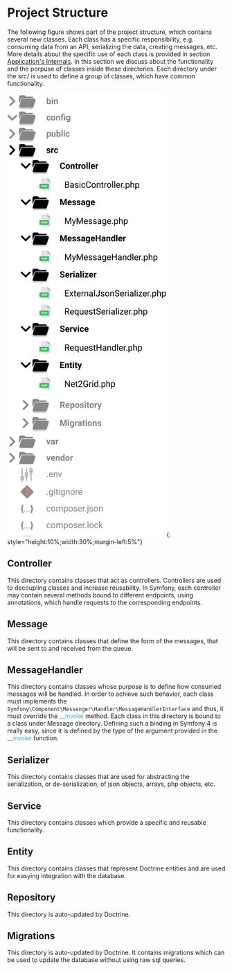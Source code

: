 # Project Structure
The following figure shows part of the project structure, which contains several new classes.
Each class has a specific responsibility, e.g. consuming data from an API, serializing the data,
creating messages, etc. More details about the specific use of each class is provided in section [Application's Internals](internals.md). In this section we discuss about the functionality and the porpuse of classes inside
these directories. Each directory under the src/ is used to define a group of classes, which have common functionality.

![](img/img4.png){: style="height:10%;width:30%;margin-left:5%"}


## Controller

This directory contains classes that act as controllers. Controllers are used to decoupling classes and increase reusability. In Symfony, each controller may contain several methods bound to different endpoints, using annotations, which handle requests to the corresponding endpoints.


## Message

This directory contains classes that define the form of the messages, that will be sent to and received from the queue.


## MessageHandler

This directory contains classes whose purpose is to define how consumed messages will be handled. In order to achieve such behavior, each class must implements the `Symfony\Component\Messenger\Handler\MessageHandlerInterface`
and thus, it must override the <span style="color:#4EA1EE">\__invoke</span> method. Each class in this directory is bound to a class under Message directory. Defining such a binding in Symfony 4 is really easy, since it is defined by the type of the argument provided in the <span style="color:#4EA1EE">\__invoke</span> function.


## Serializer

This directory contains classes that are used for abstracting the serialization, or de-serialization, of json objects, arrays, php objects, etc.


## Service

This directory contains classes which provide a specific and reusable functionality. 


## Entity

This directory contains classes that represent Doctrine entities and are used for easying integration with the database.


## Repository

This directory is auto-updated by Doctrine.


## Migrations

This directory is auto-updated by Doctrine. It contains migrations which can be used to update the database without
using raw sql queries.






